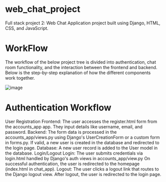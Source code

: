 # web_chat_project
Full stack project 2: Web Chat Application project built using Django, HTML, CSS, and JavaScript.

# WorkFlow
The workflow of the below project tree is divided into authentication, chat room functionality, and the interaction between the frontend and backend. Below is the step-by-step explanation of how the different components work together.


![image](https://github.com/user-attachments/assets/f539bb59-6929-4a4a-b757-790eaf1e23f2)

# Authentication Workflow
User Registration
    Frontend:
        The user accesses the register.html form from the accounts_app app.
        They input details like username, email, and password.
    Backend:
        The form data is processed in the accounts_app/views.py using Django's UserCreationForm or a custom form in forms.py.
        If valid, a new user is created in the database and redirected to the login page.
    Database:
        A new user record is added to the User model in the database.
Login/Logout
      Login:
          The user submits credentials via login.html handled by Django's auth views in accounts_app/view.py
          On successful authentication, the user is redirected to the homepage (index.html in chat_app).
      Logout:
          The user clicks a logout link that routes to the Django logout view.
          After logout, the user is redirected to the login page.
